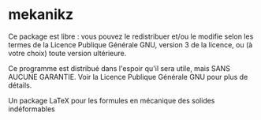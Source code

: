 # mekanikz

Ce package est libre : vous pouvez le redistribuer et/ou le modifie selon les termes de la Licence Publique Générale GNU, version 3 de la licence, ou (à votre choix) toute version ultérieure.

Ce programme est distribué dans l'espoir qu'il sera utile, mais SANS AUCUNE GARANTIE. Voir la Licence Publique Générale GNU pour plus de détails.

Un package LaTeX pour les formules en mécanique des solides indéformables
